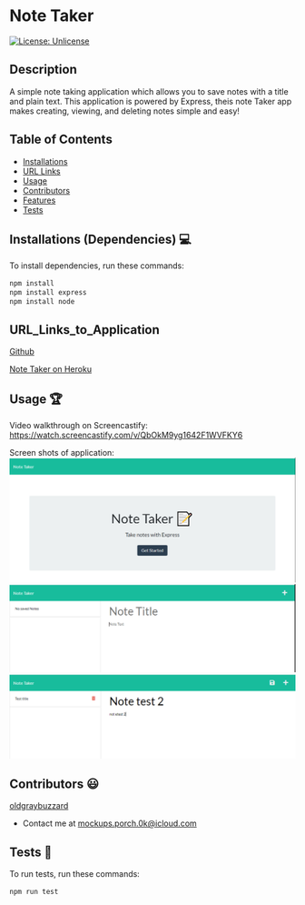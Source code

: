 # Note Taker

[![License: Unlicense](https://img.shields.io/badge/license-Unlicense-blue.svg)](http://unlicense.org/)
  
## Description
A simple note taking application which allows you to save notes with a title and plain text. This application is powered by Express, theis note Taker app makes creating, viewing, and deleting notes simple and easy!

## Table of Contents
* [Installations](#installations)
* [URL Links](#URL_Links_to_Application)
* [Usage](#usage)
* [Contributors](#contributors)
* [Features](#features)
* [Tests](#tests)


## Installations (Dependencies) 💻
To install dependencies, run these commands:
```
npm install
npm install express
npm install node
```

## URL_Links_to_Application
[Github](https://github.com/oldgraybuzzard/note-taker.git)

[Note Taker on Heroku](https://stark-crag-48739.herokuapp.com/)

## Usage 🏆
Video walkthrough on Screencastify: https://watch.screencastify.com/v/QbOkM9yg1642F1WVFKY6

Screen shots of application:
![Initial home page view](https://github.com/oldgraybuzzard/note-taker/blob/main/assets/images/home_page.PNG) ![Notes page with no notes saved](https://github.com/oldgraybuzzard/note-taker/blob/main/assets/images/no_saved_notes.png) ![Notes entered](https://github.com/oldgraybuzzard/note-taker/blob/main/assets/images/entered_note.png)


## Contributors 😃
[oldgraybuzzard](https://github.com/oldgraybuzzard)
* Contact me at mockups.porch.0k@icloud.com

## Tests 🧪
To run tests, run these commands:
```
npm run test
```
